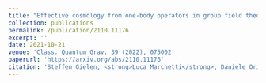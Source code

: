 ```yaml
---
title: "Effective cosmology from one-body operators in group field theory"
collection: publications
permalink: /publication/2110.11176
excerpt: ''
date: 2021-10-21
venue: 'Class. Quantum Grav. 39 (2022), 075002'
paperurl: 'https://arxiv.org/abs/2110.11176'
citation: 'Steffen Gielen, <strong>Luca Marchetti</strong>, Daniele Oriti, Axel Polaczek. (2020). &quot;Effective cosmology from one-body operators in group field theory.&quot;'
---
```

